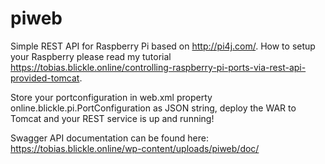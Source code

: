 # piweb
Simple REST API for Raspberry Pi based on http://pi4j.com/. How to setup your Raspberry please read my tutorial https://tobias.blickle.online/controlling-raspberry-pi-ports-via-rest-api-provided-tomcat.

Store your portconfiguration in web.xml property online.blickle.pi.PortConfiguration as JSON string, deploy the WAR to Tomcat and your REST service is up and running!

Swagger API documentation can be found here: https://tobias.blickle.online/wp-content/uploads/piweb/doc/



